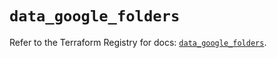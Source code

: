 # `data_google_folders`

Refer to the Terraform Registry for docs: [`data_google_folders`](https://registry.terraform.io/providers/hashicorp/google-beta/6.9.0/docs/data-sources/google_folders).
